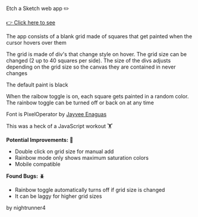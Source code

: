 Etch a Sketch web app ✏️

<a href='https://nightrunner4.github.io/Etch-a-Sketch'>👉 Click here to see</a>

The app consists of a blank grid made of squares that get painted when the cursor 
hovers over them

The grid is made of div's that change style on hover. The grid size can be changed (2 up to 40 squares per side). The size of the divs adjusts depending on the grid size so the canvas they are contained in never changes

The default paint is black

When the raibow toggle is on, each square gets painted in a random color. The rainbow toggle can 
be turned off or back on at any time

Font is PixelOperator by <a href='https://www.dafont.com/es/jayvee-d-enaguas.d2725'>Jayvee Enaguas</a>

This was a heck of a JavaScript workout 🏋️

<b>Potential Improvements:</b> 💪

 - Double click on grid size for manual add
 - Rainbow mode only shows maximum saturation colors
 - Mobile compatible

<b>Found Bugs:</b> 🪲

 - Rainbow toggle automatically turns off if grid size is changed
 - It can be laggy for higher grid sizes

by nightrunner4